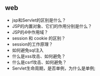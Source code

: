 
## web

- jsp和Servlet的区别是什么？
- JSP的内置对象、它们的作用分别是什么？
- JSP的4中作用域？
- session 和 cookie 的区别？
- session的工作原理？
- 如何避免sql注入
- 什么是xss攻击、如何避免？
- 什么是csrf攻击、如何避免？
- Servlet生命周期，是否单例，为什么是单例;
